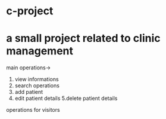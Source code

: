 # c-project


# a small project related to clinic management



main operations->

1. view informations
2. search operations
3. add patient
4. edit patient details
5.delete patient details



operations for visitors
